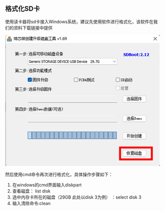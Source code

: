 ## 格式化SD卡

​       使用读卡器将sd卡接入Windows系统，建议先使用软件进行格式化，该软件在我们的资料下载链接中提供

![格式化](P8geshihua.png)

然后使用cmd命令再次进行格式化，具体操作步骤如下：

1. 在windows的cmd界面输入diskpart
2. 查看磁盘： list disk
3. 选中内存卡所在的磁盘（29GB 此处以disk 3为例） ：select disk 3
4. 输入清除命令:clean